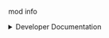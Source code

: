 mod info

<details>
<summary>Developer Documentation</summary>
BetterTab also includes a "library" that can help you render icons next to a player on the player list.

This could for example be useful if you want to have a synced logo for everyone using your mod or modpack. BetterTab can then help you with the rendering part.

To insert a badge, simply use a mixin on the `tab.bettertab.PlayerBages` class, and edit the "List<Identifier> getBadges(PlayerListEntry player)" method to add an Identifier to the badge list if the player is supposed to have it, and BetterTab will then take care of the rest! 
</details>